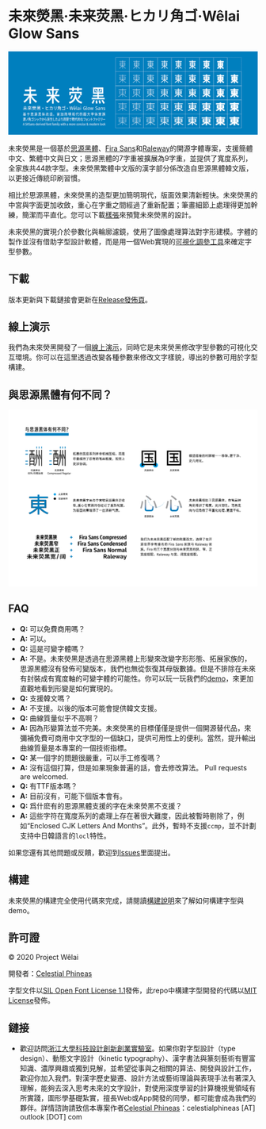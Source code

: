 # 未來熒黑·未来荧黑·ヒカリ角ゴ·Wêlai Glow Sans

![未來熒黑](../tests/glow.png)

未來熒黑是一個基於[思源黑體](https://github.com/adobe-fonts/source-han-sans)、[Fira Sans](https://github.com/mozilla/Fira)和[Raleway](https://github.com/impallari/Raleway)的開源字體專案，支援簡體中文、繁體中文與日文；思源黑體的7字重被擴展為9字重，並提供了寬度系列，全家族共44款字型。未來熒黑繁體中文版的漢字部分係改造自思源黑體韓文版，以更接近傳統印刷習慣。

相比於思源黑體，未來熒黑的造型更加簡明現代，版面效果清新輕快。未來熒黑的中宮與字面更加收斂，重心在字重之間經過了重新配置；筆畫細節上處理得更加幹練，簡潔而平直化。您可以下載[樣張](../tests/family-specimen.pdf)來預覽未來熒黑的設計。

未來熒黑的實現介於參數化與輪廓濾鏡，使用了圖像處理算法對字形建模。字體的製作並沒有借助字型設計軟體，而是用一個Web實現的[可視化調參工具](https://welai.github.io/glow-sans)來確定字型參數。

## 下載

版本更新與下載鏈接會更新在[Release發佈頁](https://github.com/welai/glow-sans/releases)。

## 線上演示

我們為未來熒黑開發了一個[線上演示](https://welai.github.io/glow-sans)，同時它是未來熒黑修改字型參數的可視化交互環境。你可以在這里透過改變各種參數來修改文字樣貌，導出的參數可用於字型構建。

## 與思源黑體有何不同？

![未來熒黑](../tests/diff.png)

## FAQ

* **Q:** 可以免費商用嗎？
* **A:** 可以。
* **Q:** 這是可變字體嗎？
* **A:** 不是。未來熒黑是透過在思源黑體上形變來改變字形形態、拓展家族的，思源黑體沒有發佈可變版本，我們也無從恢復其母版數據。但是不排除在未來有封裝成有寬度軸的可變字體的可能性。你可以玩一玩我們的[demo](https://welai.github.io/glow-sans)，來更加直觀地看到形變是如何實現的。
* **Q:** 支援韓文嗎？
* **A:** 不支援。以後的版本可能會提供韓文支援。
* **Q:** 曲線質量似乎不高啊？
* **A:** 因為形變算法並不完美。未來熒黑的目標僅僅是提供一個開源替代品，來彌補免費可商用中文字型的一個缺口，提供可用性上的便利。當然，提升輸出曲線質量是本專案的一個技術指標。
* **Q:** 某一個字的問題很嚴重，可以手工修復嗎？
* **A:** 沒有這個打算，但是如果現象普遍的話，會去修改算法。 Pull requests are welcomed.
* **Q:** 有TTF版本嗎？
* **A:** 目前沒有，可能下個版本會有。
* **Q:** 爲什麽有的思源黑體支援的字在未來熒黑不支援？
* **A:** 這些字符在寬度系列的處理上存在著很大難度，因此被暫時剔除了，例如“Enclosed CJK Letters And Months”。此外，暫時不支援`ccmp`，並不計劃支持中日韓語言的`locl`特性。

如果您還有其他問題或反饋，歡迎到[Issues](https://github.com/welai/glow-sans/issues)里面提出。

## 構建

未來熒黑的構建完全使用代碼來完成，請閱讀[構建說明](build-instructions.md)來了解如何構建字型與demo。

## 許可證

© 2020 Project Wêlai

開發者：[Celestial Phineas](https://github.com/celestialphineas)

字型文件以[SIL Open Font License 1.1](../OFL.txt)發佈，此repo中構建字型開發的代碼以[MIT License](../LICENSE)發佈。

## 鏈接

* 歡迎訪問[浙江大學科技設計創新創業實驗室](http://www.next.zju.edu.cn)。如果你對字型設計（type design）、動態文字設計（kinetic typography）、漢字書法與篆刻藝術有豐富知識、濃厚興趣或獨到見解，並希望從事與之相關的算法、開發與設計工作，歡迎你加入我們。對漢字歷史變遷、設計方法或藝術理論與表現手法有著深入理解，能夠去深入思考未來的文字設計，對使用深度學習的計算機視覺領域有所實踐，圖形學基礎紮實，擅長Web或App開發的同學，都可能會成為我們的夥伴。詳情諮詢請致信本專案作者[Celestial Phineas](https://github.com/celestialphineas)：celestialphineas [AT] outlook [DOT] com
